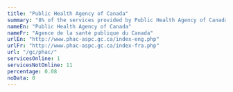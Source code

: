 ```yaml
---
title: "Public Health Agency of Canada"
summary: "8% of the services provided by Public Health Agency of Canada are available end-to-end online. 1 are available online, and 11 are not available online."
nameEn: "Public Health Agency of Canada"
nameFr: "Agence de la santé publique du Canada"
urlEn: "http://www.phac-aspc.gc.ca/index-eng.php"
urlFr: "http://www.phac-aspc.gc.ca/index-fra.php"
url: "/gc/phac/"
servicesOnline: 1
servicesNotOnline: 11
percentage: 0.08
noData: 0
---
```

